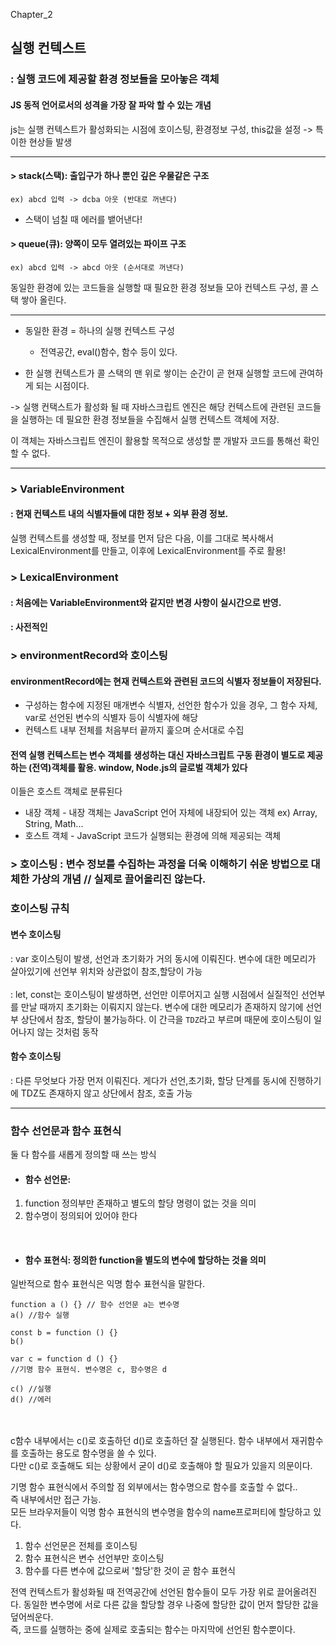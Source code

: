 Chapter_2

## 실행 컨텍스트
### : 실행 코드에 제공할 환경 정보들을 모아놓은 객체

#### JS 동적 언어로서의 성격을 가장 잘 파악 할 수 있는 개념
js는 실행 컨텍스트가 활성화되는 시점에 호이스팅, 환경정보 구성, this값을 설정 -> 특이한 현상들 발생

---

#### > stack(스택): 출입구가 하나 뿐인 깊은 우물같은 구조
    ex) abcd 입력 -> dcba 아웃 (반대로 꺼낸다)

- 스택이 넘칠 때 에러를 뱉어낸다!

#### > queue(큐): 양쪽이 모두 열려있는 파이프 구조
    ex) abcd 입력 -> abcd 아웃 (순서대로 꺼낸다)

동일한 환경에 있는 코드들을 실행할 때 필요한 환경 정보들 모아 컨텍스트 구성, 콜 스택 쌓아 올린다.

---

* 동일한 환경 = 하나의 실행 컨텍스트 구성

    - 전역공간, eval()함수, 함수 등이 있다.

- 한 실행 컨텍스트가 콜 스택의 맨 위로 쌓이는 순간이 곧 현재 실행할 코드에 관여하게 되는 시점이다.

-> 실행 컨택스트가 활성화 될 때 자바스크립트 엔진은 해당 컨텍스트에 관련된 코드들을 실행하는 데 필요한 환경 정보들을 수집해서 실행 컨텍스트 객체에 저장.

이 객체는 자바스크립트 엔진이 활용할 목적으로 생성할 뿐 개발자 코드를 통해선 확인할 수 없다. 

---

### > VariableEnvironment
#### : 현재 컨텍스트 내의 식별자들에 대한 정보 + 외부 환경 정보.

실행 컨텍스트를 생성할 때, 정보를 먼저 담은 다음, 이를 그대로 복사해서 LexicalEnvironment를 만들고, 이후에 LexicalEnvironment를 주로 활용!

### > LexicalEnvironment
#### : 처음에는 VariableEnvironment와 같지만 변경 사항이 실시간으로 반영.
#### : 사전적인

### > environmentRecord와 호이스팅

#### environmentRecord에는 현재 컨텍스트와 관련된 코드의 식별자 정보들이 저장된다.

- 구성하는 함수에 지정된 매개변수 식별자, 선언한 함수가 있을 경우, 그 함수 자체, var로 선언된 변수의 식별자 등이 식별자에 해당 <br/>
- 컨텍스트 내부 전체를 처음부터 끝까지 훑으며 순서대로 수집

#### 전역 실행 컨텍스트는 변수 객체를 생성하는 대신 자바스크립트 구동 환경이 별도로 제공하는 (전역)객체를 활용. window, Node.js의 글로벌 객체가 있다
이들은 호스트 객체로 분류된다

- 내장 객체 - 내장 객체는 JavaScript 언어 자체에 내장되어 있는 객체 
ex) Array, String, Math... <br/>
- 호스트 객체 - JavaScript 코드가 실행되는 환경에 의해 제공되는 객체


### > 호이스팅 : 변수 정보를 수집하는 과정을 더욱 이해하기 쉬운 방법으로 대체한 가상의 개념 // 실제로 끌어올리진 않는다.

### 호이스팅 규칙

#### 변수 호이스팅 
: var 호이스팅이 발생, 선언과 초기화가 거의 동시에 이뤄진다.
변수에 대한 메모리가 살아있기에 선언부 위치와 상관없이 참조,할당이 가능 <br/><br/>
: let, const는 호이스팅이 발생하면, 선언만 이루어지고 실행 시점에서 실질적인 선언부를 만날 때까지 초기화는 이뤄지지 않는다.
변수에 대한 메모리가 존재하지 않기에 선언부 상단에서 참조, 할당이 불가능하다. 이 간극을 `TDZ`라고 부르며 때문에 호이스팅이 일어나지 않는 것처럼 동작

#### 함수 호이스팅
: 다른 무엇보다 가장 먼저 이뤄진다. 게다가 선언,초기화, 할당 단계를 동시에 진행하기에  TDZ도 존재하지 않고 상단에서 참조, 호출 가능

---

### 함수 선언문과 함수 표현식

둘 다 함수를 새롭게 정의할 때 쓰는 방식

- #### 함수 선언문:

1. function 정의부만 존재하고 별도의 할당 명령이 없는 것을 의미
2. 함수명이 정의되어 있어야 한다

<br/>

- #### 함수 표현식: 정의한 function을 별도의 변수에 할당하는 것을 의미

일반적으로 함수 표현식은 익명 함수 표현식을 말한다.

```
function a () {} // 함수 선언문 a는 변수명
a() //함수 실행

const b = function () {}
b()

var c = function d () {} 
//기명 함수 표현식. 변수명은 c, 함수명은 d

c() //실행
d() //에러
```
<br/><br/>
c함수 내부에서는 c()로 호출하던 d()로 호출하던 잘 실행된다.
함수 내부에서 재귀함수를 호출하는 용도로 함수명을 쓸 수 있다.<br/>
다만 c()로 호출해도 되는 상황에서 굳이 d()로 호출해야 할 필요가 있을지 의문이다.

기명 함수 표현식에서 주의할 점
 외부에서는 함수명으로 함수를 호출할 수 없다..<br/> 즉 내부에서만 접근 가능.<br/>
 모든 브라우저들이 익명 함수 표현식의 변수명을 함수의 name프로퍼티에 할당하고 있다.

 1. 함수 선언문은 전체를 호이스팅<br/>
 2. 함수 표현식은 변수 선언부만 호이스팅<br/>
 3. 함수를 다른 변수에 값으로써 '할당'한 것이 곧 함수 표현식

전역 컨텍스트가 활성화될 때 전역공간에 선언된 함수들이 모두 가장 위로 끌어올려진다.
동일한 변수명에 서로 다른 값을 할당할 경우 나중에 할당한 값이 먼저 할당한 값을 덮어씌운다.<br/>
즉, 코드를 실행하는 중에 실제로 호출되는 함수는 마지막에 선언된 함수뿐이다.


